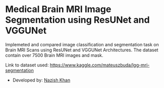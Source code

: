 # Medical Brain MRI Image Segmentation using ResUNet and VGGUNet

Implemeted and compared image classification and segmentation task on Brain MRI Scans using ResUNet and VGGUNet Architectures. The dataset contain over 7500 Brain MRI images and mask.

Link to dataset used: https://www.kaggle.com/mateuszbuda/lgg-mri-segmentation

- Developed by: [Nazish Khan](https://github.com/nazuk27)